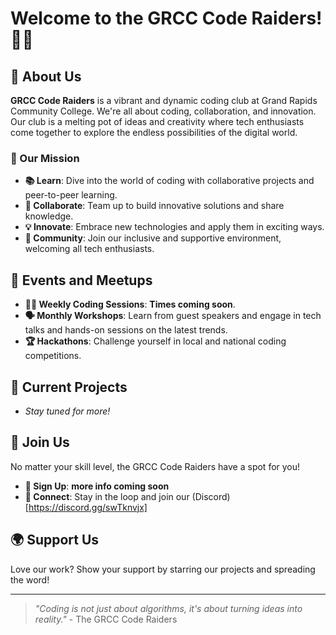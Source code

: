 # Welcome to the GRCC Code Raiders! 👾🚀

## 🌟 About Us
**GRCC Code Raiders** is a vibrant and dynamic coding club at Grand Rapids Community College. We're all about coding, collaboration, and innovation. Our club is a melting pot of ideas and creativity where tech enthusiasts come together to explore the endless possibilities of the digital world.

### 🎯 Our Mission
- **📚 Learn**: Dive into the world of coding with collaborative projects and peer-to-peer learning.
- **🤝 Collaborate**: Team up to build innovative solutions and share knowledge.
- **💡 Innovate**: Embrace new technologies and apply them in exciting ways.
- **🤗 Community**: Join our inclusive and supportive environment, welcoming all tech enthusiasts.

## 📅 Events and Meetups
- **👨‍💻 Weekly Coding Sessions**: **Times coming soon**.
- **🗣 Monthly Workshops**: Learn from guest speakers and engage in tech talks and hands-on sessions on the latest trends.
- **🏆 Hackathons**: Challenge yourself in local and national coding competitions.

## 🚧 Current Projects
- _Stay tuned for more!_

## 🙌 Join Us
No matter your skill level, the GRCC Code Raiders have a spot for you!
- **📝 Sign Up**: **more info coming soon**
- **💬 Connect**: Stay in the loop and join our (Discord)[https://discord.gg/swTknvjx]

## 🌍 Support Us
Love our work? Show your support by starring our projects and spreading the word!

---

> _"Coding is not just about algorithms, it's about turning ideas into reality."_ - The GRCC Code Raiders

